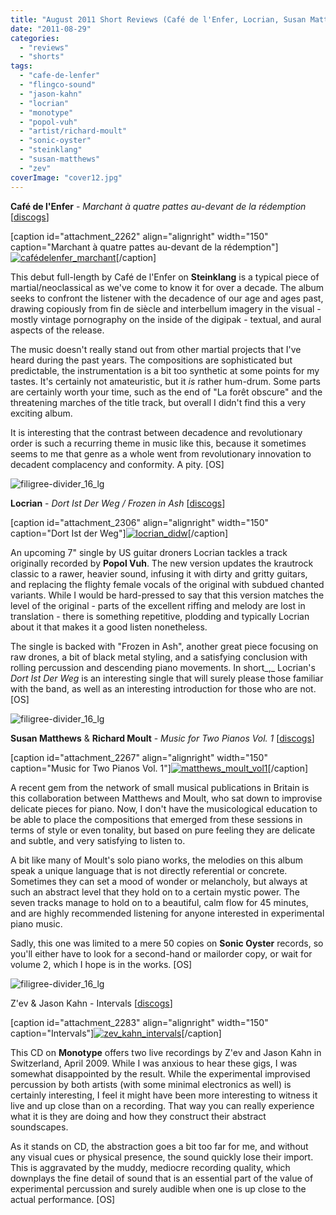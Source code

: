 ```yaml
---
title: "August 2011 Short Reviews (Café de l'Enfer, Locrian, Susan Matthews & Richard Moult, Z'ev & Jason Kahn)"
date: "2011-08-29"
categories: 
  - "reviews"
  - "shorts"
tags: 
  - "cafe-de-lenfer"
  - "flingco-sound"
  - "jason-kahn"
  - "locrian"
  - "monotype"
  - "popol-vuh"
  - "artist/richard-moult"
  - "sonic-oyster"
  - "steinklang"
  - "susan-matthews"
  - "zev"
coverImage: "cover12.jpg"
---
```


**Café de l'Enfer** \- _Marchant à quatre pattes au-devant de la rédemption_ \[[discogs](http://www.discogs.com/Caf%C3%A9-De-LEnfer-Marchant-Quatre-Pattes-Au-devant-De-La-R%C3%A9demption/release/2954562)\]

\[caption id="attachment\_2262" align="alignright" width="150" caption="Marchant à quatre pattes au-devant de la rédemption"\][![](images/cover11.jpg "cafédelenfer_marchant")](http://www.eveningoflight.nl/wordpress/wp-content/uploads/2011/08/cover11.jpg)\[/caption\]

This debut full-length by Café de l'Enfer on **Steinklang** is a typical piece of martial/neoclassical as we've come to know it for over a decade. The album seeks to confront the listener with the decadence of our age and ages past, drawing copiously from fin de siècle and interbellum imagery in the visual - mostly vintage pornography on the inside of the digipak - textual, and aural aspects of the release.

The music doesn't really stand out from other martial projects that I've heard during the past years. The compositions are sophisticated but predictable, the instrumentation is a bit too synthetic at some points for my tastes. It's certainly not amateuristic, but it _is_ rather hum-drum. Some parts are certainly worth your time, such as the end of "La forêt obscure" and the threatening marches of the title track, but overall I didn't find this a very exciting album.

It is interesting that the contrast between decadence and revolutionary order is such a recurring theme in music like this, because it sometimes seems to me that genre as a whole went from revolutionary innovation to decadent complacency and conformity. A pity. \[OS\]

![](images/filigree-divider_16_lg-300x43.gif "filigree-divider_16_lg")

**Locrian** - _Dort Ist Der Weg / Frozen in Ash_ \[[discogs](http://www.discogs.com/Locrian-Dort-Ist-Der-Weg/master/364959)\]

\[caption id="attachment\_2306" align="alignright" width="150" caption="Dort Ist der Weg"\][![](images/R-3077675-1314650118.jpeg "locrian_didw")](http://www.eveningoflight.nl/wordpress/wp-content/uploads/2011/08/R-3077675-1314650118.jpeg)\[/caption\]

An upcoming 7" single by US guitar droners Locrian tackles a track originally recorded by **Popol Vuh**. The new version updates the krautrock classic to a rawer, heavier sound, infusing it with dirty and gritty guitars, and replacing the flighty female vocals of the original with subdued chanted variants. While I would be hard-pressed to say that this version matches the level of the original - parts of the excellent riffing and melody are lost in translation - there is something repetitive, plodding and typically Locrian about it that makes it a good listen nonetheless.

The single is backed with "Frozen in Ash", another great piece focusing on raw drones, a bit of black metal styling, and a satisfying conclusion with rolling percussion and descending piano movements. In short_,_ Locrian's _Dort Ist Der Weg_ is an interesting single that will surely please those familiar with the band, as well as an interesting introduction for those who are not. \[OS\]

![](images/filigree-divider_16_lg-300x43.gif "filigree-divider_16_lg")

**Susan Matthews** & **Richard Moult** - _Music for Two Pianos Vol. 1_ \[[discogs](http://www.discogs.com/Susan-Matthews-Richard-Moult-Music-For-Two-Pianos-Vol-1/release/2951748)\]

\[caption id="attachment\_2267" align="alignright" width="150" caption="Music for Two Pianos Vol. 1"\][![](images/cover12.jpg "matthews_moult_vol1")](http://www.eveningoflight.nl/wordpress/wp-content/uploads/2011/08/cover12.jpg)\[/caption\]

A recent gem from the network of small musical publications in Britain is this collaboration between Matthews and Moult, who sat down to improvise delicate pieces for piano. Now, I don't have the musicological education to be able to place the compositions that emerged from these sessions in terms of style or even tonality, but based on pure feeling they are delicate and subtle, and very satisfying to listen to.

A bit like many of Moult's solo piano works, the melodies on this album speak a unique language that is not directly referential or concrete. Sometimes they can set a mood of wonder or melancholy, but always at such an abstract level that they hold on to a certain mystic power. The seven tracks manage to hold on to a beautiful, calm flow for 45 minutes, and are highly recommended listening for anyone interested in experimental piano music.

Sadly, this one was limited to a mere 50 copies on **Sonic Oyster** records, so you'll either have to look for a second-hand or mailorder copy, or wait for volume 2, which I hope is in the works. \[OS\]

![](images/filigree-divider_16_lg-300x43.gif "filigree-divider_16_lg")

Z'ev & Jason Kahn - Intervals \[[discogs](http://www.discogs.com/ZEV-Jason-Kahn-Intervals/release/2472018)\]

\[caption id="attachment\_2283" align="alignright" width="150" caption="Intervals"\][![](images/cover15.jpg "zev_kahn_intervals")](http://www.eveningoflight.nl/wordpress/wp-content/uploads/2011/08/cover15.jpg)\[/caption\]

This CD on **Monotype** offers two live recordings by Z'ev and Jason Kahn in Switzerland, April 2009. While I was anxious to hear these gigs, I was somewhat disappointed by the result. While the experimental improvised percussion by both artists (with some minimal electronics as well) is certainly interesting, I feel it might have been more interesting to witness it live and up close than on a recording. That way you can really experience what it is they are doing and how they construct their abstract soundscapes.

As it stands on CD, the abstraction goes a bit too far for me, and without any visual cues or physical presence, the sound quickly lose their import. This is aggravated by the muddy, mediocre recording quality, which downplays the fine detail of sound that is an essential part of the value of experimental percussion and surely audible when one is up close to the actual performance. \[OS\]
